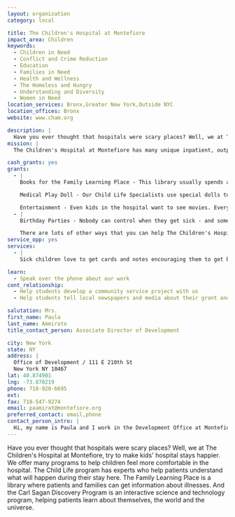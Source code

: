 ```yaml
---
layout: organization
category: local

title: The Children's Hospital at Montefiore
impact_area: Children
keywords: 
  - Children in Need
  - Conflict and Crime Reduction
  - Education
  - Families in Need
  - Health and Wellness
  - The Homeless and Hungry
  - Understanding and Diversity
  - Women in Need
location_services: Bronx,Greater New York,Outside NYC
location_offices: Bronx
website: www.cham.org

description: |
  Have you ever thought that hospitals were scary places? Well, we at The Children's Hospital at Montefiore, try to make kids' hospital stays happier. We offer many programs to help children feel more comfortable in the hospital. The Child Life program has experts who help patients understand what will happen during their stay here. The Family Learning Place is a library where patients and families can get information about illnesses. And the Carl Sagan Discovery Program is an interactive science and technology program, helping patients learn about themselves, the world and the universe.
mission: |
  The Children's Hospital at Montefiore has many unique inpatient, outpatient and community-based programs designed to meet all of your child's physical and emotional needs. We draw on the multidisciplinary expertise of CHAM’s pioneering and nationally-renowned physicians and staff to provide state-of-the-art treatment in a warm, caring environment. 

cash_grants: yes
grants: 
  - |
    Books for the Family Learning Place - This library usually spends about $20 on each book. A grant of $400 would allow us to buy 20 books to help children and families get important information about their illness. 

    Medical Play Doll - Our Child Life Specialists use special dolls to explain medical procedures to children. These dolls have special parts that allow children to see their body parts, and our staff can explain. 

    Entertainment - Even kids in the hospital want to see movies. Every $100 donation will help us buy 5 new videos or dvds to make their time in the hospital a little more fun! A donation of $250 would help us buy a tv/dvd/game system on a cart that we can use for patients who are so sick that they can not be around other children.
  - |
    Birthday Parties - Nobody can control when they get sick - and sometimes, kids have to spend their birthdays in the hospital. When that happens, we like to have birthday parties to make the day special. Each party costs about $50, to pay for a cake, decorations, and a birthday gift. A donation of $750 would pay for 15 parties. 

    There are lots of other ways that you can help The Children's Hospital at Montefiore - we hope you will help us find the right way for your school to support our hospital!
service_opp: yes
services: 
  - |
    Sick children love to get cards and notes encouraging them to get better. Your school can create cards that we will give to children when they are in the hospital.

learn: 
  - Speak over the phone about our work
cont_relationship: 
  - Help students develop a community service project with us
  - Help students tell local newspapers and media about their grant and/or project with us

salutation: Mrs.
first_name: Paula
last_name: Ammirato
title_contact_person: Associate Director of Development

city: New York
state: NY
address: |
  Office of Development / 111 E 210th St  
  New York NY 10467
lat: 40.874901
lng: -73.870219
phone: 718-920-6695
ext: 
fax: 718-547-9274
email: paamirat@montefiore.org
preferred_contact: email,phone
contact_person_intro: |
  Hi, my name is Paula and I work in the Development Office at Montefiore Medical Center. My department raises money to pay for equipment and programs at The Children's Hospital and for Montefiore's three other hospitals. I love my job, because I meet a lot of really great people who really care about others and want to help. I hope that I have the chance to work with your school this year!
---
```

Have you ever thought that hospitals were scary places? Well, we at The Children's Hospital at Montefiore, try to make kids' hospital stays happier. We offer many programs to help children feel more comfortable in the hospital. The Child Life program has experts who help patients understand what will happen during their stay here. The Family Learning Place is a library where patients and families can get information about illnesses. And the Carl Sagan Discovery Program is an interactive science and technology program, helping patients learn about themselves, the world and the universe.